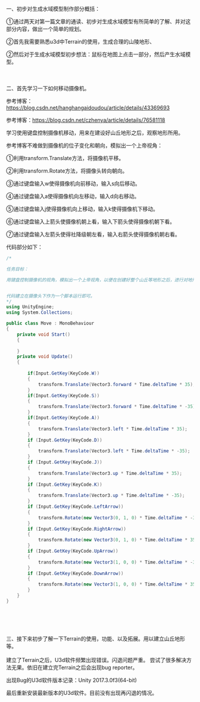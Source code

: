 一、初步对生成水域模型制作部分概括：

①通过两天对第一篇文章的通读、初步对生成水域模型有所简单的了解、并对这部分内容，做出一个简单的规划。

②首先我需要熟悉u3d中Terrain的使用，生成合理的山陵地形、

②然后对于生成水域模型初步想法：鼠标在地图上点击一部分，然后产生水域模型。
</br>
</br>
</br>
</br>
二、首先学习一下如何移动摄像机。

参考博客：https://blog.csdn.net/hanghangaidoudou/article/details/43369693

参考博客：https://blog.csdn.net/czhenya/article/details/76581118

学习使用键盘控制摄像机移动，用来在建设好山丘地形之后，观察地形所用。

参考博客不难做到摄像机的位子变化和朝向，模拟出一个上帝视角：

①利用transform.Translate方法，将摄像机平移。

②利用transform.Rotate方法，将摄像头转向朝向。

③通过键盘输入w使得摄像机向前移动，输入s向后移动。

④通过键盘输入a使得摄像机向左移动，输入d向右移动。

⑤通过键盘输入j使得摄像机向上移动，输入k使得摄像机下移动。

⑥通过键盘输入上箭头使摄像机朝上看，输入下箭头使得摄像机朝下看。

⑦通过键盘输入左箭头使得社降级朝左看，输入右箭头使得摄像机朝右看。



代码部分如下：

```c#
/*

任务目标：

用键盘控制摄像机的视角，模拟出一个上帝视角，以便在创建好整个山丘等地形之后，进行对地形的观察，以及进一步的操作等。


代码建立在摄像头下作为一个脚本运行即可。
*/
using UnityEngine;
using System.Collections;

public class Move : MonoBehaviour
{
    private void Start()
    {
        
    }
    private void Update()
    {
        
        if(Input.GetKey(KeyCode.W))
        {
            transform.Translate(Vector3.forward * Time.deltaTime * 35);
        }
        if(Input.GetKey(KeyCode.S))
        {
            transform.Translate(Vector3.forward * Time.deltaTime * -35);
        }
        if(Input.GetKey(KeyCode.A))
        {
            transform.Translate(Vector3.left * Time.deltaTime * 35);
        }
        if (Input.GetKey(KeyCode.D))
        {
            transform.Translate(Vector3.left * Time.deltaTime * -35);
        }
        if (Input.GetKey(KeyCode.J))
        {
            transform.Translate(Vector3.up * Time.deltaTime * 35);
        }
        if (Input.GetKey(KeyCode.K))
        {
            transform.Translate(Vector3.up * Time.deltaTime * -35);
        }
        if (Input.GetKey(KeyCode.LeftArrow))
        {
            transform.Rotate(new Vector3(0, 1, 0) * Time.deltaTime * -35);
        }
        if (Input.GetKey(KeyCode.RightArrow))
        {
            transform.Rotate(new Vector3(0, 1, 0) * Time.deltaTime * 35);
        }
        if (Input.GetKey(KeyCode.UpArrow))
        {
            transform.Rotate(new Vector3(1, 0, 0) * Time.deltaTime * -35);
        }
        if (Input.GetKey(KeyCode.DownArrow))
        {
            transform.Rotate(new Vector3(1, 0, 0) * Time.deltaTime * 35);
        }
    }
}
```
</br>
</br>
</br>
</br>
三、接下来初步了解一下Terrain的使用，功能、以及拓展。用以建立山丘地形等。
</br>
</br>
建立了Terrain之后，U3d软件频繁出现错误。闪退问题严重。
尝试了很多解决方法无果。依旧在建立完Terrain之后会出现bug reporter。

出现Bug的U3d软件版本记录：Unity 2017.3.0f3(64-bit)


最后重新安装最新版本的U3d软件。目前没有出现再闪退的情况。













